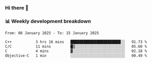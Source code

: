 ### Hi there 👋

### 📊 Weekly development breakdown
<!--START_SECTION:waka-->

```txt
From: 08 January 2025 - To: 15 January 2025

C++           3 hrs 16 mins   ███████████████████████░░   91.73 %
C/C           11 mins         █▒░░░░░░░░░░░░░░░░░░░░░░░   05.60 %
C             4 mins          ▓░░░░░░░░░░░░░░░░░░░░░░░░   02.18 %
Objective-C   1 min           ░░░░░░░░░░░░░░░░░░░░░░░░░   00.49 %
```

<!--END_SECTION:waka-->
